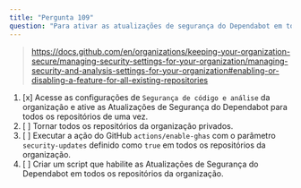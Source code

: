 ```yaml
---
title: "Pergunta 109"
question: "Para ativar as atualizações de segurança do Dependabot em todos os repositórios de uma organização, você deve:"
---
```



> https://docs.github.com/en/organizations/keeping-your-organization-secure/managing-security-settings-for-your-organization/managing-security-and-analysis-settings-for-your-organization#enabling-or-disabling-a-feature-for-all-existing-repositories
1. [x] Acesse as configurações de `Segurança de código e análise` da organização e ative as Atualizações de Segurança do Dependabot para todos os repositórios de uma vez.
1. [ ] Tornar todos os repositórios da organização privados.
1. [ ] Executar a ação do GitHub `actions/enable-ghas` com o parâmetro `security-updates` definido como `true` em todos os repositórios da organização.
1. [ ] Criar um script que habilite as Atualizações de Segurança do Dependabot em todos os repositórios da organização.
